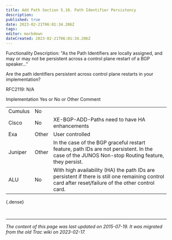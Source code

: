```yaml
---
title: Add Path Section 5.10. Path Identifier Persistency
description: 
published: true
date: 2023-02-21T06:01:34.206Z
tags: 
editor: markdown
dateCreated: 2023-02-21T06:01:34.206Z
---
```



 Functionality Description: "As the Path Identifiers are locally assigned, and may or may not be persistent across a control plane restart of a BGP speaker..."

   Are the path identifiers persistent across control plane restarts in your implementation?
   
   RFC2119: N/A

Implementation Yes or No or Other Comment 

|           |         |                                                                                                                                                           |
|-----------|---------|-----------------------------------------------------------------------------------------------------------------------------------------------------------|
| Cumulus   |  No     |                                                                                                                                                           |
|  Cisco    |   No    |  XE-BGP-ADD-Paths need to have HA enhancements                                                                                                            |
|  Exa      |  Other  |  User controlled                                                                                                                                          |
|  Juniper  |  Other  |  In the case of the  BGP graceful restart feature, path IDs are not persistent. In the case  of the JUNOS Non-stop Routing feature, they persist.         |
|       ALU |  No     |   With high availability (HA) the path IDs are persistent if there is  still one remaining control card after reset/failure of the other  control card.   |
{.dense}

&nbsp;
&nbsp;
&nbsp;

---

*The content of this page was last updated on 2015-07-19. It was migrated from the old Trac wiki on 2023-02-17.*
